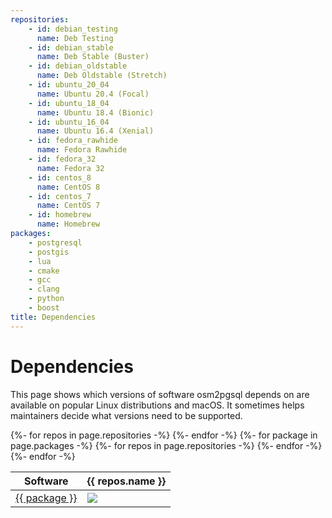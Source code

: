 ```yaml
---
repositories:
    - id: debian_testing
      name: Deb Testing
    - id: debian_stable
      name: Deb Stable (Buster)
    - id: debian_oldstable
      name: Deb Oldstable (Stretch)
    - id: ubuntu_20_04
      name: Ubuntu 20.4 (Focal)
    - id: ubuntu_18_04
      name: Ubuntu 18.4 (Bionic)
    - id: ubuntu_16_04
      name: Ubuntu 16.4 (Xenial)
    - id: fedora_rawhide
      name: Fedora Rawhide
    - id: fedora_32
      name: Fedora 32
    - id: centos_8
      name: CentOS 8
    - id: centos_7
      name: CentOS 7
    - id: homebrew
      name: Homebrew
packages:
    - postgresql
    - postgis
    - lua
    - cmake
    - gcc
    - clang
    - python
    - boost
title: Dependencies
---
```


# Dependencies

This page shows which versions of software osm2pgsql depends on are available
on popular Linux distributions and macOS. It sometimes helps maintainers
decide what versions need to be supported.

<table class="software-versions">
<thead>
    <tr>
        <th>Software</th>
{%- for repos in page.repositories -%}
        <th>{{ repos.name }}</th>
{%- endfor -%}
    </tr>
</thead>
<tbody>
{%- for package in page.packages -%}
    <tr>
        <td><a href="https://repology.org/project/{{ package }}/versions">{{ package }}</a></td>
{%- for repos in page.repositories -%}
        <td><img src="https://repology.org/badge/version-for-repo/{{ repos.id }}/{{ package }}.svg?header="/></td>
{%- endfor -%}
    </tr>
{%- endfor -%}
</tbody>
</table>


